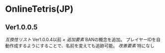 # OnlineTetris(JP)
## Ver1.0.0.5
*互換性リスト*
Ver1.0.0.4以前      *×*
*追加要素*
BANの概念を追加。
プレイヤーIDを自動作成するようにすることで、名前を変えても追跡可能。
*改善要素*
特になし
